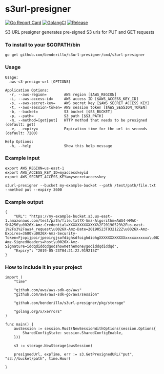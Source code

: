 # s3url-presigner
[![Go Report Card](https://goreportcard.com/badge/github.com/benderillo/s3url-presigner)](https://goreportcard.com/report/github.com/benderillo/s3url-presigner)
[![GolangCI](https://golangci.com/badges/github.com/benderillo/s3url-presigner.svg)](https://golangci.com/r/github.com/benderillo/s3url-presigner)
[![Release](https://img.shields.io/github/release/benderillo/s3url-presigner.svg)](https://github.com/benderillo/s3url-presigner/releases/latest)

S3 URL presigner generates pre-signed S3 urls for PUT and GET requests

### To install to your $GOPATH/bin
 `go get github.com/benderillo/s3url-presigner/cmd/s3url-presigner`

### Usage

```
Usage:
  aws-s3-presign-url [OPTIONS]

Application Options:
  -r, --aws-region=        AWS region [$AWS_REGION]
  -i, --aws-access-id=     AWS access ID [$AWS_ACCESS_KEY_ID]
  -s, --aws-secret-key=    AWS secret key [$AWS_SECRET_ACCESS_KEY]
  -t, --aws-session-token= AWS session token [$AWS_SESSION_TOKEN]
  -b, --bucket=            S3 bucket [$S3_BUCKET]
  -p, --path=              S3 path [$S3_PATH]
  -m, --method=[get|put]   HTTP method that needs to be presigned (default: get)
  -e, --expiry=            Expiration time for the url in seconds (default: 7200)

Help Options:
  -h, --help               Show this help message
  ```

### Example input

```
export AWS_REGION=us-east-1
export AWS_ACCESS_KEY_ID=myaccesskeyid
export AWS_SECRET_ACCESS_KEY=mysecretaccesskey

s3url-presigner --bucket my-example-bucket --path /test/path/file.txt --method put --expiry 3600
```

### Example output
```
{
	"URL": "https://my-example-bucket.s3.us-east-1.amazonaws.com/test/path/file.txt?X-Amz-Algorithm=AWS4-HMAC-SHA256\u0026X-Amz-Credential=XXXXXXXXXXXXX%2F20190523%2Fus-east-1%2Fs3%2Faws4_request\u0026X-Amz-Date=20190523T032122Z\u0026X-Amz-Expires=3600\u0026X-Amz-Security-Token=FjopijpoirjpeoirgjsofdighsdfoighdiohgXXXXXXXXXXXXxxxxxxxxxxx\u0026X-Amz-SignedHeaders=host\u0026X-Amz-Signature=iddqdiddqdgodshowmethemoneygodiddqdiddqd",
	"Expiry": "2019-05-23T04:21:22.919215Z"
}
```

### How to include it in your project
```
import (
	"time"

	"github.com/aws/aws-sdk-go/aws"
	"github.com/aws/aws-sdk-go/aws/session"

	"github.com/benderillo/s3url-presigner/pkg/storage"

	"golang.org/x/xerrors"
)

func main() {
	awsSession := session.Must(NewSessionWithOptions(session.Options{
		SharedConfigState: session.SharedConfigEnable,
	}))

	s3 := storage.NewStorage(awsSession)

	presignedUrl, expTime, err := s3.GetPresignedURL("put", "s3://bucket/path", time.Hour)

}
```
